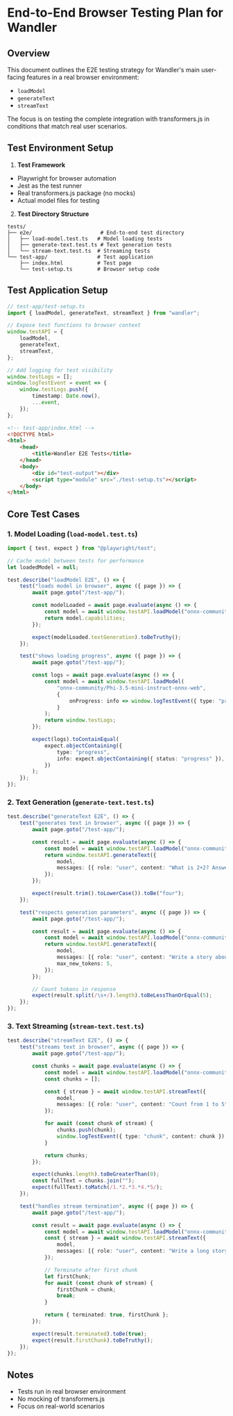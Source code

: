# End-to-End Browser Testing Plan for Wandler

## Overview

This document outlines the E2E testing strategy for Wandler's main user-facing features in a real
browser environment:

- `loadModel`
- `generateText`
- `streamText`

The focus is on testing the complete integration with transformers.js in conditions that match real
user scenarios.

## Test Environment Setup

1. **Test Framework**

- Playwright for browser automation
- Jest as the test runner
- Real transformers.js package (no mocks)
- Actual model files for testing

2. **Test Directory Structure**

```
tests/
├── e2e/                      # End-to-end test directory
│   ├── load-model.test.ts   # Model loading tests
│   ├── generate-text.test.ts # Text generation tests
│   └── stream-text.test.ts  # Streaming tests
└── test-app/                # Test application
    ├── index.html           # Test page
    └── test-setup.ts        # Browser setup code
```

## Test Application Setup

```typescript
// test-app/test-setup.ts
import { loadModel, generateText, streamText } from "wandler";

// Expose test functions to browser context
window.testAPI = {
	loadModel,
	generateText,
	streamText,
};

// Add logging for test visibility
window.testLogs = [];
window.logTestEvent = event => {
	window.testLogs.push({
		timestamp: Date.now(),
		...event,
	});
};
```

```html
<!-- test-app/index.html -->
<!DOCTYPE html>
<html>
	<head>
		<title>Wandler E2E Tests</title>
	</head>
	<body>
		<div id="test-output"></div>
		<script type="module" src="./test-setup.ts"></script>
	</body>
</html>
```

## Core Test Cases

### 1. Model Loading (`load-model.test.ts`)

```typescript
import { test, expect } from "@playwright/test";

// Cache model between tests for performance
let loadedModel = null;

test.describe("loadModel E2E", () => {
	test("loads model in browser", async ({ page }) => {
		await page.goto("/test-app/");

		const modelLoaded = await page.evaluate(async () => {
			const model = await window.testAPI.loadModel("onnx-community/Phi-3.5-mini-instruct-onnx-web");
			return model.capabilities;
		});

		expect(modelLoaded.textGeneration).toBeTruthy();
	});

	test("shows loading progress", async ({ page }) => {
		await page.goto("/test-app/");

		const logs = await page.evaluate(async () => {
			const model = await window.testAPI.loadModel(
				"onnx-community/Phi-3.5-mini-instruct-onnx-web",
				{
					onProgress: info => window.logTestEvent({ type: "progress", info }),
				}
			);
			return window.testLogs;
		});

		expect(logs).toContainEqual(
			expect.objectContaining({
				type: "progress",
				info: expect.objectContaining({ status: "progress" }),
			})
		);
	});
});
```

### 2. Text Generation (`generate-text.test.ts`)

```typescript
test.describe("generateText E2E", () => {
	test("generates text in browser", async ({ page }) => {
		await page.goto("/test-app/");

		const result = await page.evaluate(async () => {
			const model = await window.testAPI.loadModel("onnx-community/Phi-3.5-mini-instruct-onnx-web");
			return window.testAPI.generateText({
				model,
				messages: [{ role: "user", content: "What is 2+2? Answer in one word." }],
			});
		});

		expect(result.trim().toLowerCase()).toBe("four");
	});

	test("respects generation parameters", async ({ page }) => {
		await page.goto("/test-app/");

		const result = await page.evaluate(async () => {
			const model = await window.testAPI.loadModel("onnx-community/Phi-3.5-mini-instruct-onnx-web");
			return window.testAPI.generateText({
				model,
				messages: [{ role: "user", content: "Write a story about a cat" }],
				max_new_tokens: 5,
			});
		});

		// Count tokens in response
		expect(result.split(/\s+/).length).toBeLessThanOrEqual(5);
	});
});
```

### 3. Text Streaming (`stream-text.test.ts`)

```typescript
test.describe("streamText E2E", () => {
	test("streams text in browser", async ({ page }) => {
		await page.goto("/test-app/");

		const chunks = await page.evaluate(async () => {
			const model = await window.testAPI.loadModel("onnx-community/Phi-3.5-mini-instruct-onnx-web");
			const chunks = [];

			const { stream } = await window.testAPI.streamText({
				model,
				messages: [{ role: "user", content: "Count from 1 to 5" }],
			});

			for await (const chunk of stream) {
				chunks.push(chunk);
				window.logTestEvent({ type: "chunk", content: chunk });
			}

			return chunks;
		});

		expect(chunks.length).toBeGreaterThan(0);
		const fullText = chunks.join("");
		expect(fullText).toMatch(/1.*2.*3.*4.*5/);
	});

	test("handles stream termination", async ({ page }) => {
		await page.goto("/test-app/");

		const result = await page.evaluate(async () => {
			const model = await window.testAPI.loadModel("onnx-community/Phi-3.5-mini-instruct-onnx-web");
			const { stream } = await window.testAPI.streamText({
				model,
				messages: [{ role: "user", content: "Write a long story" }],
			});

			// Terminate after first chunk
			let firstChunk;
			for await (const chunk of stream) {
				firstChunk = chunk;
				break;
			}

			return { terminated: true, firstChunk };
		});

		expect(result.terminated).toBe(true);
		expect(result.firstChunk).toBeTruthy();
	});
});
```

## Notes

- Tests run in real browser environment
- No mocking of transformers.js
- Focus on real-world scenarios
